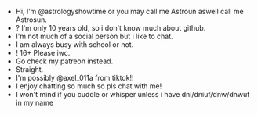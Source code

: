 - Hi, I’m @astrologyshowtime or you may call me Astroun aswell
  call me Astrosun.
- ? I'm only 10 years old, so i don't know
  much about github.
- I'm not much of a social person but i like to chat.
- I am always busy with school or not.
- ! 16+ Please iwc.
- Go check my patreon instead.
- Straight.
- I'm possibly @axel_011a from tiktok!!
- I enjoy chatting so much so pls chat with me!
- I won't mind if you cuddle or whisper unless i have dni/dniuf/dnw/dnwuf in my name
